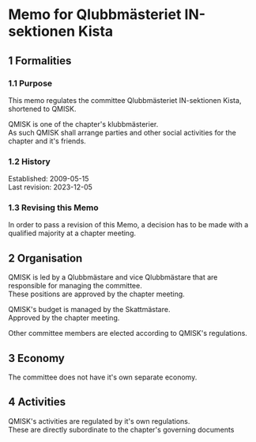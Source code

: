 # Memo for Qlubbmästeriet IN-sektionen Kista

## 1 Formalities

### 1.1 Purpose

This memo regulates the committee Qlubbmästeriet IN-sektionen Kista, shortened to QMISK.

QMISK is one of the chapter's klubbmästerier.  
As such QMISK shall arrange parties and other social activities for the chapter and it's friends.

### 1.2 History

Established: 2009-05-15  
Last revision: 2023-12-05

### 1.3 Revising this Memo

In order to pass a revision of this Memo, a decision has to be made with a qualified majority at a chapter meeting.

## 2 Organisation

QMISK is led by a Qlubbmästare and vice Qlubbmästare that are responsible for managing the committee.  
These positions are approved by the chapter meeting.

QMISK's budget is managed by the Skattmästare.  
Approved by the chapter meeting.

Other committee members are elected according to QMISK's regulations.

## 3 Economy

The committee does not have it's own separate economy.

## 4 Activities

QMISK's activities are regulated by it's own regulations.  
These are directly subordinate to the chapter's governing documents
